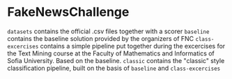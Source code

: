 # FakeNewsChallenge

`datasets` contains the official .csv files together with a scorer
`baseline` contains the baseline solution provided by the organizers of FNC
`class-excercises` contains a simple pipeline put together during the excercises for the Text Mining course at the Faculty of Mathematics and Informatics of Sofia University. Based on the baseline.
`classic` contains the "classic" style classification pipeline, built on the basis of `baseline` and `class-excercises`